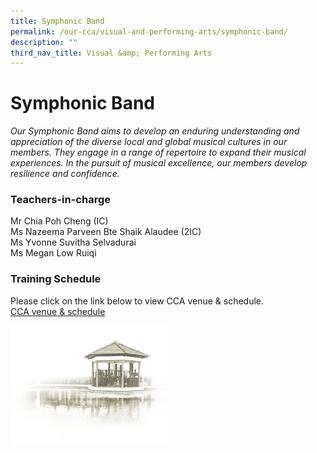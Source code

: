 ```yaml
---
title: Symphonic Band
permalink: /our-cca/visual-and-performing-arts/symphonic-band/
description: ""
third_nav_title: Visual &amp; Performing Arts
---
```

# **Symphonic Band**

*Our Symphonic Band aims to develop an enduring understanding and appreciation of the diverse local and global musical cultures in our members. They engage in a range of repertoire to expand their musical experiences. In the pursuit of musical excellence, our members develop resilience and confidence.* 

### Teachers-in-charge

Mr Chia Poh Cheng (IC)   
Ms Nazeema Parveen Bte Shaik Alaudee (2IC)    
Ms Yvonne Suvitha Selvadurai<br>
Ms Megan Low Ruiqi

### Training Schedule

Please click on the link below to view CCA venue &amp; schedule.&nbsp;  
[CCA venue &amp; schedule](/our-cca/cca/cca-venue-schedule/)

<img src="/images/pavilion.png" style="width:50%">